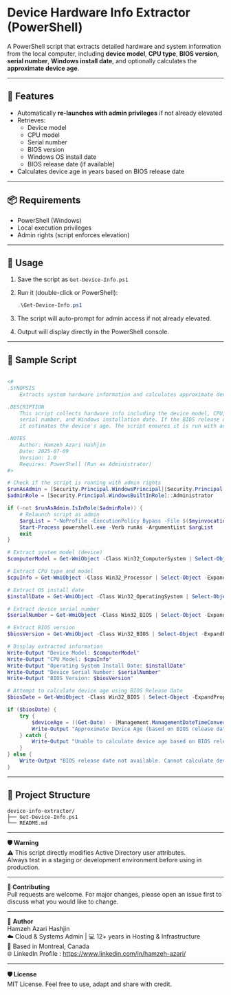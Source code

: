 # Device Hardware Info Extractor (PowerShell)

A PowerShell script that extracts detailed hardware and system information from the local computer, including **device model**, **CPU type**, **BIOS version**, **serial number**, **Windows install date**, and optionally calculates the **approximate device age**.

---

## 🧰 Features

- Automatically **re-launches with admin privileges** if not already elevated
- Retrieves:
  - Device model
  - CPU model
  - Serial number
  - BIOS version
  - Windows OS install date
  - BIOS release date (if available)
- Calculates device age in years based on BIOS release date

---

## 📦 Requirements

- PowerShell (Windows)
- Local execution privileges
- Admin rights (script enforces elevation)

---

## 🚀 Usage

1. Save the script as `Get-Device-Info.ps1`

2. Run it (double-click or PowerShell):
   ```powershell
   .\Get-Device-Info.ps1
   ```
3. The script will auto-prompt for admin access if not already elevated.
4. Output will display directly in the PowerShell console.

---

## 🧾 Sample Script
```powershell

<#
.SYNOPSIS
    Extracts system hardware information and calculates approximate device age.

.DESCRIPTION
    This script collects hardware info including the device model, CPU, BIOS version, 
    serial number, and Windows installation date. If the BIOS release date is available, 
    it estimates the device's age. The script ensures it is run with administrator rights.

.NOTES
    Author: Hamzeh Azari Hashjin
    Date: 2025-07-09
    Version: 1.0
    Requires: PowerShell (Run as Administrator)
#>

# Check if the script is running with admin rights
$runAsAdmin = [Security.Principal.WindowsPrincipal][Security.Principal.WindowsIdentity]::GetCurrent()
$adminRole = [Security.Principal.WindowsBuiltInRole]::Administrator

if (-not $runAsAdmin.IsInRole($adminRole)) {
    # Relaunch script as admin
    $argList = "-NoProfile -ExecutionPolicy Bypass -File $($myinvocation.MyCommand.Definition)"
    Start-Process powershell.exe -Verb runAs -ArgumentList $argList
    exit
}

# Extract system model (device)
$computerModel = Get-WmiObject -Class Win32_ComputerSystem | Select-Object -ExpandProperty Model

# Extract CPU type and model
$cpuInfo = Get-WmiObject -Class Win32_Processor | Select-Object -ExpandProperty Name

# Extract OS install date
$installDate = Get-WmiObject -Class Win32_OperatingSystem | Select-Object -ExpandProperty InstallDate

# Extract device serial number
$serialNumber = Get-WmiObject -Class Win32_BIOS | Select-Object -ExpandProperty SerialNumber

# Extract BIOS version
$biosVersion = Get-WmiObject -Class Win32_BIOS | Select-Object -ExpandProperty BIOSVersion

# Display extracted information
Write-Output "Device Model: $computerModel"
Write-Output "CPU Model: $cpuInfo"
Write-Output "Operating System Install Date: $installDate"
Write-Output "Device Serial Number: $serialNumber"
Write-Output "BIOS Version: $biosVersion"

# Attempt to calculate device age using BIOS Release Date
$biosDate = Get-WmiObject -Class Win32_BIOS | Select-Object -ExpandProperty ReleasedDate

if ($biosDate) {
    try {
        $deviceAge = ((Get-Date) - [Management.ManagementDateTimeConverter]::ToDateTime($biosDate)).Days
        Write-Output "Approximate Device Age (based on BIOS release date): $([math]::Round($deviceAge / 365, 1)) years"
    } catch {
        Write-Output "Unable to calculate device age based on BIOS release date."
    }
} else {
    Write-Output "BIOS release date not available. Cannot calculate device age."
}
```

---
## 📁 Project Structure

```pgsql
device-info-extractor/  
├── Get-Device-Info.ps1  
└── README.md
```

---
  
**🛡️ Warning**  
⚠️ This script directly modifies Active Directory user attributes.  
Always test in a staging or development environment before using in production.  

---
  
**🤝 Contributing**  
Pull requests are welcome. For major changes, please open an issue first to discuss what you would like to change.  

---
  
📌 **Author**  
  Hamzeh Azari Hashjin  
  ☁️ Cloud & Systems Admin | 💻 12+ years in Hosting & Infrastructure  
  📍 Based in Montreal, Canada  
  🌐 LinkedIn Profile : https://www.linkedin.com/in/hamzeh-azari/  

---
  
**🛡️ License**  
      MIT License. Feel free to use, adapt and share with credit.
